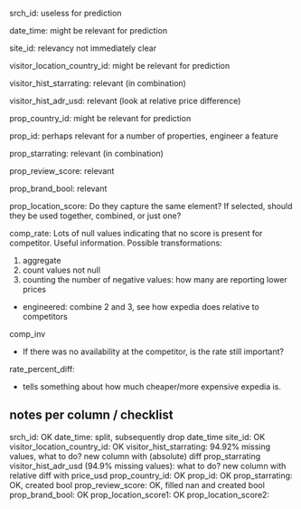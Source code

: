 srch_id:
useless for prediction

date_time:
might be relevant for prediction

site_id:
relevancy not immediately clear

visitor_location_country_id:
might be relevant for prediction

visitor_hist_starrating:
relevant (in combination)

visitor_hist_adr_usd:
relevant (look at relative price difference)

prop_country_id:
might be relevant for prediction

prop_id:
perhaps relevant for a number of properties, engineer a feature

prop_starrating:
relevant (in combination)

prop_review_score:
relevant

prop_brand_bool:
relevant

prop_location_score:
Do they capture the same element? If selected, should they be used together, combined, or just one?

comp_rate:
Lots of null values indicating that no score is present for competitor. Useful information. Possible transformations:
1) aggregate
2) count values not null
3) counting the number of negative values: how many are reporting lower prices
- engineered: combine 2 and 3, see how expedia does relative to competitors

comp_inv
- If there was no availability at the competitor, is the rate still important?

rate_percent_diff:
- tells something about how much cheaper/more expensive expedia is.

##  notes per column / checklist
srch_id: OK
date_time: split, subsequently drop date_time
site_id: OK
visitor_location_country_id: OK
visitor_hist_starrating: 94.92% missing values, what to do? new column with (absolute) diff prop_starrating
visitor_hist_adr_usd (94.9% missing values): what to do? new column with relative diff with price_usd
prop_country_id: OK
prop_id: OK
prop_starrating: OK, created bool
prop_review_score: OK, filled nan and created bool
prop_brand_bool: OK
prop_location_score1: OK
prop_location_score2: 


